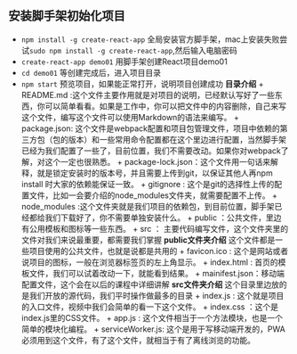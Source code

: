 ## 安装脚手架初始化项目
   + `npm install -g create-react-app` 全局安装官方脚手架，mac上安装失败尝试`sudo npm install -g create-react-app`,然后输入电脑密码
   + `create-react-app demo01` 用脚手架创建React项目demo01
   + `cd demo01` 等创建完成后，进入项目目录
   + `npm start` 预览项目，如果能正常打开，说明项目创建成功
   **目录介绍**
    + README.md :这个文件主要作用就是对项目的说明，已经默认写好了一些东西，你可以简单看看。如果是工作中，你可以把文件中的内容删除，自己来写这个文件，编写这个文件可以使用Markdown的语法来编写。
    + package.json: 这个文件是webpack配置和项目包管理文件，项目中依赖的第三方包（包的版本）和一些常用命令配置都在这个里边进行配置，当然脚手架已经为我们配置了一些了，目前位置，我们不需要改动。如果你对webpack了解，对这个一定也很熟悉。
    + package-lock.json：这个文件用一句话来解释，就是锁定安装时的版本号，并且需要上传到git，以保证其他人再npm install 时大家的依赖能保证一致。
    + gitignore : 这个是git的选择性上传的配置文件，比如一会要介绍的node_modules文件夹，就需要配置不上传。
    + node_modules :这个文件夹就是我们项目的依赖包，到目前位置，脚手架已经都给我们下载好了，你不需要单独安装什么。
    + public ：公共文件，里边有公用模板和图标等一些东西。
    + src ： 主要代码编写文件，这个文件夹里的文件对我们来说最重要，都需要我们掌握
   **public文件夹介绍**
    这个文件都是一些项目使用的公共文件，也就是说都是共用的
    + favicon.ico : 这个是网站或者说项目的图标，一般在浏览器标签页的左上角显示。
    + index.html : 首页的模板文件，我们可以试着改动一下，就能看到结果。
    + mainifest.json：移动端配置文件，这个会在以后的课程中详细讲解
   **src文件夹介绍**
    这个目录里边放的是我们开放的源代码，我们平时操作做最多的目录
    + index.js : 这个就是项目的入口文件，视频中我们会简单的看一下这个文件。
    + index.css ：这个是index.js里的CSS文件。
    + app.js : 这个文件相当于一个方法模块，也是一个简单的模块化编程。
    + serviceWorker.js: 这个是用于写移动端开发的，PWA必须用到这个文件，有了这个文件，就相当于有了离线浏览的功能。 